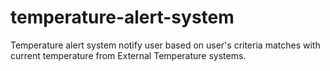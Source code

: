 # temperature-alert-system
Temperature alert system notify user based on user's criteria matches with current temperature from External Temperature systems.
